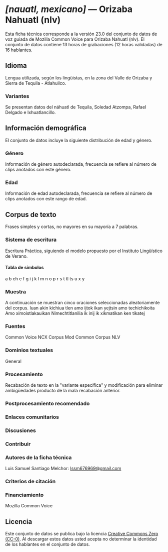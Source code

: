 # *[nauatl, mexicano]* &mdash; Orizaba Nahuatl (nlv)
Esta ficha técnica corresponde a la versión 23.0 del conjunto de datos de voz guiada de Mozilla Common Voice 
para Orizaba Nahuatl (nlv). El conjunto de datos contiene 13 horas de grabaciones (12 horas
validadas) de 16 hablantes.

## Idioma
<!-- {{LANGUAGE_DESCRIPTION}} -->
<!-- Proporcione una breve descripción (1-2 párrafos) de su idioma -->

Lengua utilizada, según los lingüistas, en la zona del Valle de Orizaba y Sierra de Tequila - Atlahuilco.

### Variantes
<!-- {{VARIANT_DESCRIPTION}} -->
<!-- @ OPCIONAL @ -->
<!-- Describa las variantes (variantes MCV) de su idioma -->

Se presentan datos del náhuatl de Tequila, Soledad Atzompa, Rafael Delgado e Ixhuatlancillo.

## Información demográfica
<!-- puede obtener gran parte de la información en esta sección desde https://analyzer.cv-toolbox.web.tr/browse -->
El conjunto de datos incluye la siguiente distribución de edad y género.

### Género
<!-- {{GENDER_TABLE}} -->
<!-- @ GENERADO AUTOMÁTICAMENTE @ -->
<!-- | Género              | Frecuencia |
|---------------------|------------|
| masculino           | ? |
| no declarado        | ? |
| femenino            | ? | -->
Información de género autodeclarada, frecuencia se refiere al número de clips anotados con este género.

### Edad
<!-- {{AGE_TABLE}} -->
<!-- @ GENERADO AUTOMÁTICAMENTE @ -->
<!-- | Rango de edad | Frecuencia |
|---------------|------------|
| adolescentes  | ? |
| veintes       | ? |
| treintas      | ? |
| cuarentas     | ? |
| cincuentas    | ? |
   ...si hay otros rangos de edad presentes en sus datos, añádalos como filas... -->
Información de edad autodeclarada, frecuencia se refiere al número de clips anotados con este rango de edad.

## Corpus de texto
<!-- {{TEXT_CORPUS_DESCRIPTION}} -->
<!-- @ OPCIONAL @ -->
<!-- Una descripción general del corpus de texto, con información como la longitud media (en caracteres y palabras) de las oraciones validadas. -->

Frases simples y cortas, no mayores en su mayoría a 7 palabras.

### Sistema de escritura
<!-- {{WRITING_SYSTEM_DESCRIPTION}} -->
<!-- @ OPCIONAL @ -->
<!-- Una descripción del sistema de escritura (o sistemas de escritura) utilizado en el corpus de texto -->

Escritura Práctica, siguiendo el modelo propuesto por el Instituto Lingüístico de Verano.

#### Tabla de símbolos
<!-- {{ALPHABET_TABLE}} -->
<!-- @ OPCIONAL @ -->
<!-- Si el sistema de escritura es alfabético, puede incluir aquí el alfabeto válido -->

a b ch e f g i j k l m n o p r s t tl ts u x y

### Muestra
<!-- {{SENTENCES_SAMPLE}} -->
A continuación se muestran cinco oraciones seleccionadas aleatoriamente del corpus.
Iuan akin kichiua tlen amo ijtok ikan yejtsin amo techichikoita Amo ximoistlakauikan Nimechtitlanilia ik inij ik xikmatikan ken tikatej

### Fuentes
<!-- {{SOURCES_LIST}} -->
<!-- @ OPCIONAL @ -->
<!-- Una lista de las fuentes de las oraciones, se puede limitar a las N principales -->

Common Voice NCX Corpus Mod Common Corpus NLV

### Dominios textuales
<!-- {{TEXT_DOMAIN_DESCRIPTION}} -->
<!-- @ OPCIONAL @ -->
<!-- ¿Qué dominios textuales están representados en el corpus? -->

General

### Procesamiento
<!-- {{PROCESSING_DESCRIPTION}} -->
<!-- @ OPCIONAL @ -->
<!-- Cómo se ha procesado la información textual -->

Recabación de texto en la "variante específica" y modificación para eliminar ambigüedades producto de la mala recabación anterior.

### Postprocesamiento recomendado
<!-- {{RECOMMENDED_POSTPROCESSING_DESCRIPTION}} -->
<!-- @ OPCIONAL @ -->
<!-- Qué debería hacerse antes de usar los datos, por ejemplo normalización de Unicode -->



### Enlaces comunitarios
<!-- {{COMMUNITY_LINKS_LIST}} -->
<!-- @ OPCIONAL @ -->
<!-- Enlaces a chats / foros de la comunidad -->



### Discusiones
<!-- {{DISCUSSION_LINKS_LIST}} -->
<!-- @ OPCIONAL @ -->
<!-- Puede incluirse cualquier enlace a discusiones, por ejemplo en Discourse, foros u otros blogs -->



### Contribuir
<!-- {{CONTRIBUTE_LINKS_LIST}} -->
<!-- Aquí puede incluir enlaces sobre cómo contribuir al conjunto de datos -->



### Autores de la ficha técnica
<!-- {{DATASHEET_AUTHORS_LIST}} -->
<!-- Una lista en el formato: Su Nombre <email@email.com> -->

Luis Samuel Santiago Melchor: lssm676969@gmail.com

### Criterios de citación
<!-- {{CITATION_DESCRIPTION}} -->
<!-- @ OPCIONAL @ -->
<!-- Si publicó un artículo y desea que lo citen, puede incluir el BiBTeX aquí -->



### Financiamiento
<!-- {{FUNDING_DESCRIPTION}} -->
<!-- @ OPCIONAL @ -->
<!-- Si recibió financiamiento, puede incluir el reconocimiento aquí -->

Mozilla Common Voice

## Licencia
Este conjunto de datos se publica bajo la licencia [Creative Commons Zero (CC-0)](https://creativecommons.org/public-domain/cc0/). Al descargar estos datos
usted acepta no determinar la identidad de los hablantes en el conjunto de datos.